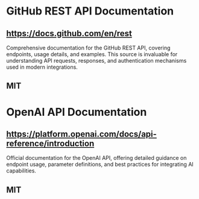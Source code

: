 # GitHub REST API Documentation
## https://docs.github.com/en/rest
Comprehensive documentation for the GitHub REST API, covering endpoints, usage details, and examples. This source is invaluable for understanding API requests, responses, and authentication mechanisms used in modern integrations.
## MIT

# OpenAI API Documentation
## https://platform.openai.com/docs/api-reference/introduction
Official documentation for the OpenAI API, offering detailed guidance on endpoint usage, parameter definitions, and best practices for integrating AI capabilities.
## MIT